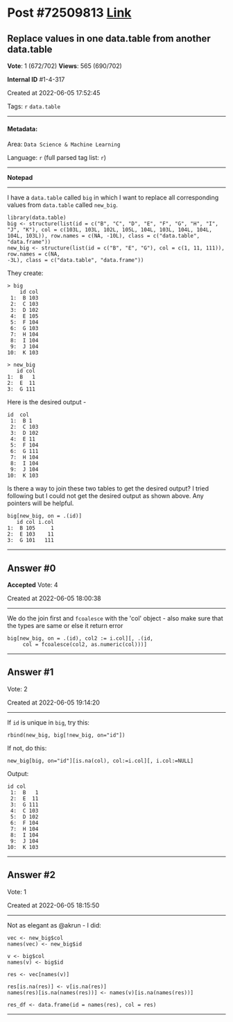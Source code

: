 
# Post \#72509813 [Link](https://stackoverflow.com/questions/72509813/)

## Replace values in one data.table from another data.table

**Vote**: 1 (672/702) **Views**: 565 (690/702) 

**Internal ID** \#1-4-317

Created at 2022-06-05 17:52:45

Tags: `r` `data.table`

----------

#### Metadata:

Area: `Data Science & Machine Learning`

Language: `r` (full parsed tag list: `r`)

----------

**Notepad**


----------

I have a `data.table` called `big` in which I want to replace all corresponding values from `data.table` called `new_big`.
```
library(data.table)
big <- structure(list(id = c("B", "C", "D", "E", "F", "G", "H", "I", 
"J", "K"), col = c(103L, 103L, 102L, 105L, 104L, 103L, 104L, 104L, 
104L, 103L)), row.names = c(NA, -10L), class = c("data.table", 
"data.frame"))
new_big <- structure(list(id = c("B", "E", "G"), col = c(1, 11, 111)), row.names = c(NA, 
-3L), class = c("data.table", "data.frame"))
```

They create:
```
> big
    id col
 1:  B 103
 2:  C 103
 3:  D 102
 4:  E 105
 5:  F 104
 6:  G 103
 7:  H 104
 8:  I 104
 9:  J 104
10:  K 103

> new_big
   id col
1:  B   1
2:  E  11
3:  G 111
```

Here is the desired output -
```
id  col
 1:  B 1
 2:  C 103
 3:  D 102
 4:  E 11
 5:  F 104
 6:  G 111
 7:  H 104
 8:  I 104
 9:  J 104
10:  K 103
```

Is there a way to join these two tables to get the desired output?
I tried following but I could not get the desired output as shown above. Any pointers will be helpful.
```
big[new_big, on = .(id)]
   id col i.col
1:  B 105     1
2:  E 103    11
3:  G 101   111
```



----------
        
## Answer \#0

**Accepted** Vote: 4

Created at 2022-06-05 18:00:38

------------

We do the join first and `fcoalesce` with the 'col' object - also make sure that the types are same or else it return error
```
big[new_big, on = .(id), col2 := i.col][, .(id, 
     col = fcoalesce(col2, as.numeric(col)))]
```



------------
    
    
## Answer \#1

 Vote: 2

Created at 2022-06-05 19:14:20

------------

If `id` is unique in `big`, try this:
```
rbind(new_big, big[!new_big, on="id"])
```

If not, do this:
```
new_big[big, on="id"][is.na(col), col:=i.col][, i.col:=NULL]
```

Output:
```
id col
 1:  B   1
 2:  E  11
 3:  G 111
 4:  C 103
 5:  D 102
 6:  F 104
 7:  H 104
 8:  I 104
 9:  J 104
10:  K 103
```



------------
    
    
## Answer \#2

 Vote: 1

Created at 2022-06-05 18:15:50

------------

Not as elegant as @akrun - I did:
```
vec <- new_big$col
names(vec) <- new_big$id

v <- big$col
names(v) <- big$id

res <- vec[names(v)]

res[is.na(res)] <- v[is.na(res)]
names(res)[is.na(names(res))] <- names(v)[is.na(names(res))]

res_df <- data.frame(id = names(res), col = res)
```



------------
    
    